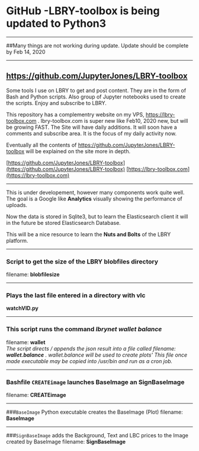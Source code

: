 # GitHub -LBRY-toolbox is being updated to Python3 

***
##Many things are not working during update. Update should be complete by Feb 14, 2020
***

## https://github.com/JupyterJones/LBRY-toolbox 
Some tools I use on LBRY to get and post content. They are in the form of Bash and Python scripts. Also group of Jupyter notebooks used to create the scripts. Enjoy and subscribe to LBRY.

This repository has a complementry website on my VPS, https://lbry-toolbox.com .  lbry-toolbox.com is super new like Feb10, 2020 new, but will be growing FAST. The Site will have daily additions. It will soon have a comments and subscribe area. It is the focus of my daily activity now. 

Eventually all the contents of https://github.com/JupyterJones/LBRY-toolbox will be explained on the site more in depth. 

[https://github.com/JupyterJones/LBRY-toolbox](https://github.com/JupyterJones/LBRY-toolbox)
[https://lbry-toolbox.com](https://lbry-toolbox.com)
***
This is under developement, however many components work quite well. The goal is a Google like **Analytics** visually showing the performance of uploads. 

Now the data is stored in Sqlite3, but to learn the Elasticsearch client it will in the future be stored Elasticsearch Database.

This will be a nice resource to learn the **Nuts and Bolts** of the LBRY platform.
***


### Script to get the size of the LBRY blobfiles directory
filename:  **blobfilesize**
***
### Plays the last file entered in a directory with vlc
  **watchVID.py**
  ***
### This script runs the command *lbrynet wallet balance* 
 


filename:   **wallet** <br />
*The script directs / appends the json result into a file called       filename:  **wallet.balance** . 
wallet.balance will be used to create plots' This file once made executable may be copied
into /usr/bin and run as a cron job.*

***

### Bashfile `CREATEimage` launches BaseImage an SignBaseImage
filename:  **CREATEimage**

***

###`BaseImage` Python executable creates the BaseImage (Plot)
filename: **BaseImage**


***

###`SignBaseImage` adds the Background, Text and LBC prices to the Image created by BaseImage
filename: **SignBaseImage**
